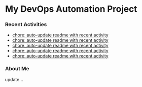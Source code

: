 # My DevOps Automation Project

### Recent Activities
<!-- activity:START -->
- [chore: auto-update readme with recent activity](https://github.com/kaigiii/mybowling-app/commit/293af4efa3afa240c6547a52b76acb694b2f74ba)
- [chore: auto-update readme with recent activity](https://github.com/kaigiii/mybowling-app/commit/e64e158f6d498c4c33b456f031d4d95d376521b9)
- [chore: auto-update readme with recent activity](https://github.com/kaigiii/mybowling-app/commit/74a18352ae841e87d60aa238e7c9ecc01d7ecf0c)
- [chore: auto-update readme with recent activity](https://github.com/kaigiii/mybowling-app/commit/f6a3871d824e804899a684d089db301645f7a6e5)
- [chore: auto-update readme with recent activity](https://github.com/kaigiii/mybowling-app/commit/b2e6ad1d358e683033070280c257cb6661bf1cbb)
<!-- activity:END -->

### About Me
<!-- MYLINKS:START -->
<!-- MYLINKS:END -->

update...
